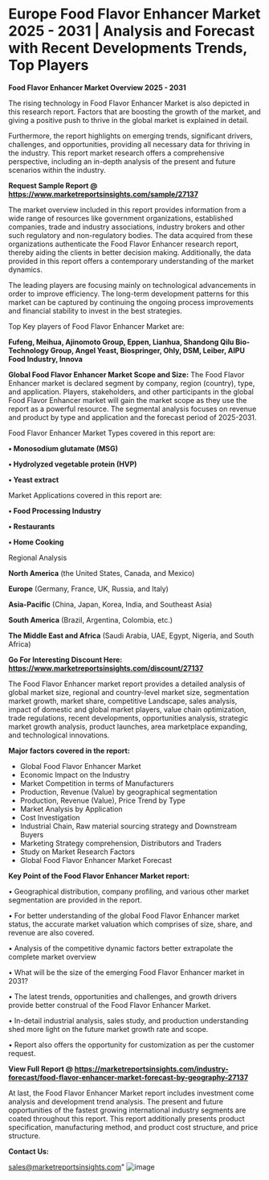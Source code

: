   # Europe Food Flavor Enhancer Market 2025 - 2031 | Analysis and Forecast with Recent Developments Trends, Top Players

<Strong> Food Flavor Enhancer Market Overview 2025 - 2031</strong>

The rising technology in Food Flavor Enhancer Market is also depicted in this research report. Factors that are boosting the growth of the market, and giving a positive push to thrive in the global market is explained in detail.

Furthermore, the report highlights on emerging trends, significant drivers, challenges, and opportunities, providing all necessary data for thriving in the industry. This report market research offers a comprehensive perspective, including an in-depth analysis of the present and future scenarios within the industry.

<strong>Request Sample Report @ <a href=https://www.marketreportsinsights.com/sample/27137>https://www.marketreportsinsights.com/sample/27137</a></strong>

The market overview included in this report provides information from a wide range of resources like government organizations, established companies, trade and industry associations, industry brokers and other such regulatory and non-regulatory bodies. The data acquired from these organizations authenticate the Food Flavor Enhancer research report, thereby aiding the clients in better decision making. Additionally, the data provided in this report offers a contemporary understanding of the market dynamics.

The leading players are focusing mainly on technological advancements in order to improve efficiency. The long-term development patterns for this market can be captured by continuing the ongoing process improvements and financial stability to invest in the best strategies.

Top Key players of Food Flavor Enhancer Market are:

<strong>Fufeng, Meihua, Ajinomoto Group, Eppen, Lianhua, Shandong Qilu Bio-Technology Group, Angel Yeast, Biospringer, Ohly, DSM, Leiber, AIPU Food Industry, Innova</strong>

<strong><b>Global Food Flavor Enhancer Market Scope and Size:</b></strong>
The Food Flavor Enhancer market is declared segment by company, region (country), type, and application. Players, stakeholders, and other participants in the global Food Flavor Enhancer market will gain the market scope as they use the report as a powerful resource. The segmental analysis focuses on revenue and product by type and application and the forecast period of 2025-2031.

Food Flavor Enhancer Market Types covered in this report are:

<strong>• Monosodium glutamate (MSG)

• Hydrolyzed vegetable protein (HVP)

• Yeast extract</strong>

Market Applications covered in this report are:

<strong>• Food Processing Industry

• Restaurants

• Home Cooking</strong> 

Regional Analysis

<strong>North America</strong> (the United States, Canada, and Mexico)

<strong>Europe</strong> (Germany, France, UK, Russia, and Italy)

<strong>Asia-Pacific</strong> (China, Japan, Korea, India, and Southeast Asia)

<strong>South America</strong> (Brazil, Argentina, Colombia, etc.)

<strong>The Middle East and Africa</strong> (Saudi Arabia, UAE, Egypt, Nigeria, and South Africa)

<strong>Go For Interesting Discount Here: <a href=https://www.marketreportsinsights.com/discount/27137>https://www.marketreportsinsights.com/discount/27137</a></strong>

The Food Flavor Enhancer market report provides a detailed analysis of global market size, regional and country-level market size, segmentation market growth, market share, competitive Landscape, sales analysis, impact of domestic and global market players, value chain optimization, trade regulations, recent developments, opportunities analysis, strategic market growth analysis, product launches, area marketplace expanding, and technological innovations.

<strong><b>Major factors covered in the report:</b></strong>
<ul>
  <li>Global Food Flavor Enhancer Market </li>
  <li>Economic Impact on the Industry</li>
  <li>Market Competition in terms of Manufacturers</li>
  <li>Production, Revenue (Value) by geographical segmentation</li>
  <li>Production, Revenue (Value), Price Trend by Type</li>
  <li>Market Analysis by Application</li>
  <li>Cost Investigation</li>
  <li>Industrial Chain, Raw material sourcing strategy and Downstream Buyers</li>
  <li>Marketing Strategy comprehension, Distributors and Traders</li>
  <li>Study on Market Research Factors</li>
  <li>Global Food Flavor Enhancer Market Forecast</li>
</ul>

<strong><b>Key Point of the Food Flavor Enhancer Market report:</b></strong>

• Geographical distribution, company profiling, and various other market segmentation are provided in the report.

• For better understanding of the global Food Flavor Enhancer market status, the accurate market valuation which comprises of size, share, and revenue are also covered.

• Analysis of the competitive dynamic factors better extrapolate the complete market overview

• What will be the size of the emerging Food Flavor Enhancer market in 2031?

• The latest trends, opportunities and challenges, and growth drivers provide better construal of the Food Flavor Enhancer Market.

• In-detail industrial analysis, sales study, and production understanding shed more light on the future market growth rate and scope.

• Report also offers the opportunity for customization as per the customer request.

<strong><b>View Full Report @ <a href=https://marketreportsinsights.com/industry-forecast/food-flavor-enhancer-market-forecast-by-geography-27137>https://marketreportsinsights.com/industry-forecast/food-flavor-enhancer-market-forecast-by-geography-27137</a></b></strong>


At last, the Food Flavor Enhancer Market report includes investment come analysis and development trend analysis. The present and future opportunities of the fastest growing international industry segments are coated throughout this report. This report additionally presents product specification, manufacturing method, and product cost structure, and price structure.

<strong>Contact Us:</strong>

sales@marketreportsinsights.com"
![image](https://github.com/user-attachments/assets/65ea987a-2a09-4e49-9ccb-605bd02670e1)
